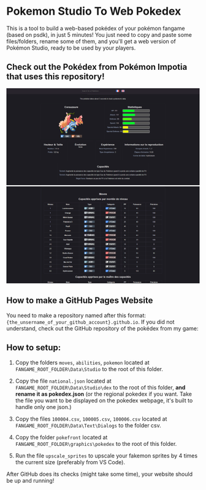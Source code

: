 # Pokemon Studio To Web Pokedex
This is a tool to build a web-based pokédex of your pokémon fangame (based on psdk), in just 5 minutes!
You just need to copy and paste some files/folders, rename some of them, and you'll get a web version of Pokémon Studio, ready to be used by your players.

## Check out the Pokédex from Pokémon Impotia that uses this repository!
![preview 1](./pokedex_preview_1.png)
![preview 2](./pokedex_preview_2.png)


## How to make a GitHub Pages Website
You need to make a repository named after this format: `{the_unsername_of_your_github_account}.github.io`.
If you did not understand, check out the GitHub repository of the pokédex from my game:

## How to setup:
1. Copy the folders `moves`, `abilities`, `pokemon` located at `FANGAME_ROOT_FOLDER\Data\Studio` to the root of this folder.
   
2. Copy the file `national.json` located at `FANGAME_ROOT_FOLDER\Data\Studio\dex` to the root of this folder, **and rename it as pokedex.json**
   (or the regional pokedex if you want. Take the file you want to be displayed on the pokedex webpage, it's built to handle only one json.)
   
3. Copy the files `100004.csv`, `100005.csv`, `100006.csv` located at `FANGAME_ROOT_FOLDER\Data\Text\Dialogs` to the folder csv.
   
4. Copy the folder `pokefront` located at `FANGAME_ROOT_FOLDER\graphics\pokedex` to the root of this folder.

5. Run the file `upscale_sprites` to upscale your fakemon sprites by 4 times the current size (preferably from VS Code).

After GitHub does its checks (might take some time), your website should be up and running!
